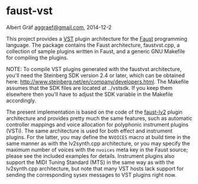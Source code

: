 faust-vst
=========

Albert Gräf <aggraef@gmail.com>, 2014-12-2

This project provides a [VST][1] plugin architecture for the [Faust][2]
programming language. The package contains the Faust architecture,
faustvst.cpp, a collection of sample plugins written in Faust, and a generic
GNU Makefile for compiling the plugins.

NOTE: To compile VST plugins generated with the faustvst architecture, you'll
need the Steinberg SDK version 2.4 or later, which can be obtained here:
<http://www.steinberg.net/en/company/developers.html>. The Makefile assumes
that the SDK files are located at ../vstsdk. If you keep them elsewhere then
you'll have to adjust the SDK variable in the Makefile accordingly.

The present implementation is based on the code of the [faust-lv2][3] plugin
architecture and provides pretty much the same features, such as automatic
controller mappings and voice allocation for polyphonic instrument plugins
(VSTi). The same architecture is used for both effect and instrument
plugins. For the latter, you may define the ``NVOICES`` macro at build time in
the same manner as with the lv2synth.cpp architecture, or you may specify the
maximum number of voices with the ``nvoices`` meta key in the Faust source;
please see the included examples for details. Instrument plugins also support
the MIDI Tuning Standard (MTS) in the same way as with the lv2synth.cpp
architecture, but note that many VST hosts lack support for sending the
corresponding sysex messages to VST plugins right now.

[1]: http://www.steinberg.net/en/company/developers.html
[2]: http://faust.grame.fr/
[3]: https://bitbucket.org/agraef/faust-lv2
